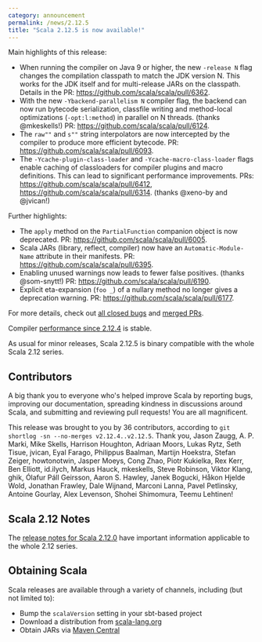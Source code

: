 ```yaml
---
category: announcement
permalink: /news/2.12.5
title: "Scala 2.12.5 is now available!"
---
```

Main highlights of this release:

  - When running the compiler on Java 9 or higher, the new `-release N` flag changes the compilation classpath to match the JDK version N. This works for the JDK itself and for multi-release JARs on the classpath. Details in the PR: https://github.com/scala/scala/pull/6362.
  - With the new `-Ybackend-parallelism N` compiler flag, the backend can now run bytecode serialization, classfile writing and method-local optimizations (`-opt:l:method`) in parallel on N threads. (thanks @mkeskells!) PR: https://github.com/scala/scala/pull/6124.
  - The `raw""` and `s""` string interpolators are now intercepted by the compiler to produce more efficient bytecode. PR: https://github.com/scala/scala/pull/6093.
  - The `-Ycache-plugin-class-loader` and `-Ycache-macro-class-loader` flags enable caching of classloaders for compiler plugins and macro definitions. This can lead to significant performance improvements. PRs: https://github.com/scala/scala/pull/6412, https://github.com/scala/scala/pull/6314. (thanks @xeno-by and @jvican!)

Further highlights:

  - The `apply` method on the `PartialFunction` companion object is now deprecated. PR: https://github.com/scala/scala/pull/6005.
  - Scala JARs (library, reflect, compiler) now have an `Automatic-Module-Name` attribute in their manifests. PR: https://github.com/scala/scala/pull/6395.
  - Enabling unused warnings now leads to fewer false positives. (thanks @som-snytt!) PR: https://github.com/scala/scala/pull/6190.
 - Explicit eta-expansion (`foo _`) of a nullary method no longer gives a deprecation warning. PR: https://github.com/scala/scala/pull/6177.

For more details, check out [all closed bugs](https://github.com/scala/bug/issues?q=is%3Aclosed%20milestone%3A2.12.5) and [merged PRs](https://github.com/scala/scala/pulls?q=is%3Amerged%20milestone%3A2.12.5).

Compiler [performance since 2.12.4](https://scala-ci.typesafe.com/grafana/dashboard/db/scala-benchmark?orgId=1&var-branch=2.12.x&var-source=All&var-bench=HotScalacBenchmark.compile&var-host=scalabench@scalabench@&from=1507448786368&to=1521035111430) is stable.

As usual for minor releases, Scala 2.12.5 is binary compatible with the whole Scala 2.12 series.

## Contributors

A big thank you to everyone who's helped improve Scala by reporting bugs, improving our documentation, spreading kindness in discussions around Scala, and submitting and reviewing pull requests! You are all magnificent.

This release was brought to you by 36 contributors, according to `git shortlog -sn --no-merges v2.12.4..v2.12.5`. Thank you, Jason Zaugg, A. P. Marki, Mike Skells, Harrison Houghton, Adriaan Moors, Lukas Rytz, Seth Tisue, jvican, Eyal Farago, Philippus Baalman, Martijn Hoekstra, Stefan Zeiger, howtonotwin, Jasper Moeys, Cong Zhao, Piotr Kukielka, Rex Kerr, Ben Elliott, id.ilych, Markus Hauck, mkeskells, Steve Robinson, Viktor Klang, ghik, Ólafur Páll Geirsson, Aaron S. Hawley, Janek Bogucki, Håkon Hjelde Wold, Jonathan Frawley, Dale Wijnand, Marconi Lanna, Pavel Petlinsky, Antoine Gourlay, Alex Levenson, Shohei Shimomura, Teemu Lehtinen!

## Scala 2.12 Notes

The [release notes for Scala 2.12.0](https://github.com/scala/scala/releases/v2.12.0) have important information applicable to the whole 2.12 series.

## Obtaining Scala

Scala releases are available through a variety of channels, including (but not limited to):

* Bump the `scalaVersion` setting in your sbt-based project
* Download a distribution from [scala-lang.org](http://scala-lang.org/download/2.12.5.html)
* Obtain JARs via [Maven Central](http://search.maven.org/#search%7Cga%7C1%7Cg%3A%22org.scala-lang%22%20AND%20v%3A%222.12.5%22)
